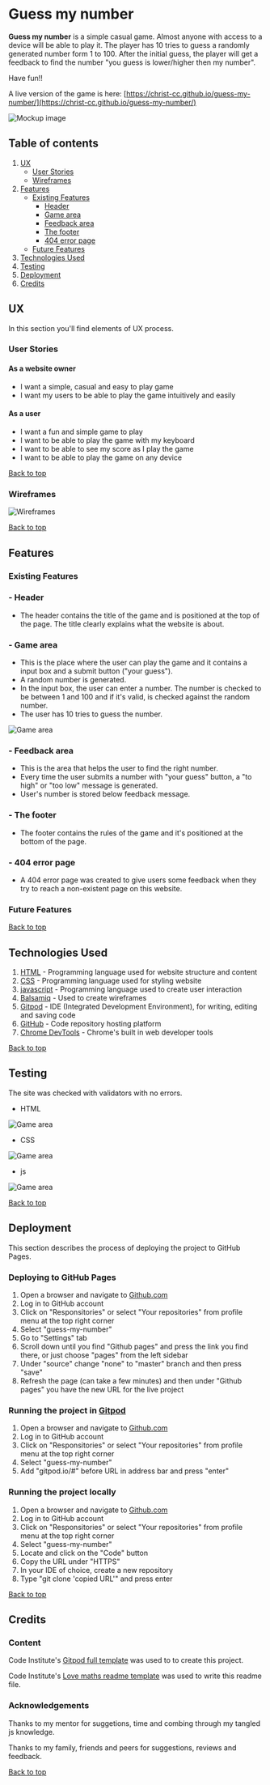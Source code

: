 # Guess my number

**Guess my number** is a simple casual game. Almost anyone with access to a device will be able to play it. The player has 10 tries to guess a randomly generated number form 1 to 100. After the initial guess, the player will get a feedback to find the number "you guess is lower/higher then my number". 

Have fun!!

A live version of the game is here: [https://christ-cc.github.io/guess-my-number/](https://christ-cc.github.io/guess-my-number/)

![Mockup image](assets/images/mockup.jpg)

## Table of contents
1. [UX](#UX)
    - [User Stories](#User-stories)
    - [Wireframes](#Wireframes)
2. [Features](#Features)
    - [Existing Features](#Existing-Features) 
        - [Header](#Header)
        - [Game area](#Game-area)
        - [Feedback area](#Feedback-area)
        - [The footer](#The-footer)
        - [404 error page](#404-error-page)
    - [Future Features](#Future-Features)
3. [Technologies Used](#Technologies-Used)
4. [Testing](#Testing)
5. [Deployment](#Deployment)
6. [Credits](#Credits)


## UX
In this section you'll find elements of UX process.

### User Stories

#### As a website owner
- I want a simple, casual and easy to play game
- I want my users to be able to play the game intuitively and easily

#### As a user
- I want a fun and simple game to play
- I want to be able to play the game with my keyboard
- I want to be able to see my score as I play the game
- I want to be able to play the game on any device 

[Back to top](#Table-of-contents)

### Wireframes
![Wireframes](assets/images/wireframes.png)

[Back to top](#Table-of-contents)

## Features

### Existing Features

### - Header
 - The header contains the title of the game and is positioned at the top of the page. The title clearly explains what the website is about.

### - Game area
 - This is the place where the user can play the game and it contains a input box and a submit button ("your guess").
 - A random number is generated.
 - In the input box, the user can enter a number. The number is checked to be between 1 and 100 and if it's valid, is checked against the random number. 
 - The user has 10 tries to guess the number.

 ![Game area](assets/images/game-area.jpg)

### - Feedback area
 - This is the area that helps the user to find the right number.
 - Every time the user submits a number with "your guess" button, a "to high" or "too low" message is generated. 
 - User's number is stored below feedback message.

### - The footer
 - The footer contains the rules of the game and it's positioned at the bottom of the page.

### - 404 error page
 - A 404 error page was created to give users some feedback when they try to reach a non-existent page on this website.

### Future Features

[Back to top](#Table-of-contents)


## Technologies Used

1. [HTML](https://en.wikipedia.org/wiki/HTML) - Programming language used for website structure and content
1. [CSS](https://en.wikipedia.org/wiki/CSS) - Programming language used for styling website
1. [javascript](https://www.javascript.com/) - Programming language used to create user interaction
1. [Balsamiq](https://balsamiq.com/) - Used to create wireframes
1. [Gitpod](https://www.gitpod.io/) - IDE (Integrated Development Environment), for writing, editing and saving code
1. [GitHub](https://github.com/) - Code repository hosting platform
1. [Chrome DevTools](https://developer.chrome.com/docs/devtools/) - Chrome's built in web developer tools

[Back to top](#Table-of-contents)


## Testing

The site was checked with validators with no errors.

- HTML

![Game area](assets/images/html-validation.jpg)

- CSS

![Game area](assets/images/css-validation.jpg)

- js

![Game area](assets/images/js-validation.jpg)

[Back to top](#Table-of-contents)

## Deployment

This section describes the process of deploying the project to GitHub Pages.

### Deploying to GitHub Pages
1. Open a browser and navigate to [Github.com](https://github.com/)
2. Log in to GitHub account
3. Click on "Responsitories" or select "Your repositories" from profile menu at the top right corner
4. Select "guess-my-number"
5. Go to "Settings" tab
6. Scroll down until you find "Github pages" and press the link you find there, or just choose "pages" from the left sidebar
7. Under "source" change "none" to "master" branch and then press "save"
8. Refresh the page (can take a few minutes) and then under "Github pages" you have the new URL for the live project

### Running the project in [Gitpod](https://www.gitpod.io/) 
1. Open a browser and navigate to [Github.com](https://github.com/)
2. Log in to GitHub account
3. Click on "Responsitories" or select "Your repositories" from profile menu at the top right corner
4. Select "guess-my-number"
5. Add "gitpod.io/#" before URL in address bar and press "enter"

### Running the project locally
1. Open a browser and navigate to [Github.com](https://github.com/)
2. Log in to GitHub account
3. Click on "Responsitories" or select "Your repositories" from profile menu at the top right corner
4. Select "guess-my-number"
5. Locate and click on the "Code" button
6. Copy the URL under "HTTPS"
7. In your IDE of choice, create a new repository
8. Type "git clone 'copied URL'" and press enter

[Back to top](#Table-of-contents)

## Credits

### Content

Code Institute's [Gitpod full template](https://github.com/Code-Institute-Org/gitpod-full-template) was used to to create this project.

Code Institute's [Love maths readme template](https://github.com/Code-Institute-Solutions/readme-love-maths/blob/master/README.md) was used to write this readme file.

### Acknowledgements

Thanks to my mentor for suggetions, time and combing through my tangled js knowledge.

Thanks to my family, friends and peers for suggestions, reviews and feedback.

[Back to top](#Table-of-contents)